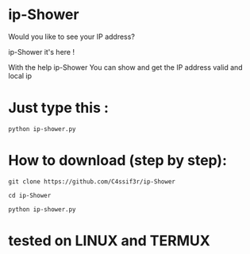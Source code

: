 # ip-Shower


Would you like to see your IP address?

ip-Shower it's here !

With the help ip-Shower You can show and get the IP address valid and local ip

# Just type this :

`python ip-shower.py`

# How to download (step by step):

`git clone https://github.com/C4ssif3r/ip-Shower`

`cd ip-Shower`

`python ip-shower.py`


# tested on LINUX and TERMUX
